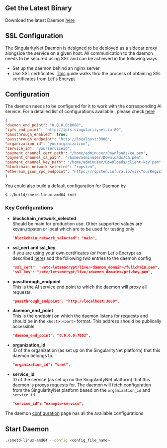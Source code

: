 ## Get the Latest Binary 
Download the latest Daemon [here](https://github.com/singnet/snet-daemon/releases/latest)

## SSL Configuration
The SingularityNet Daemon is designed to be deployed as a sidecar proxy alongside the service on a given host. All communication to the daemon needs to be secured using SSL and can be achieved in the following ways
* Set up the daemon behind an nginx server
* Use SSL certificates. <a href="https://dev.singularitynet.io/docs/ai-developers/daemon-ssl-setup/" target="_blank">This</a> guide walks thru the process of obtaining SSL certificates from Let's Encrypt


## Configuration 

The daemon needs to be configured for it to work with the corresponding AI service. For a detailed list of configurations available , please check [here](https://github.com/singnet/snet-daemon)
 ```json
{
 "daemon_end_point": "0.0.0.0:8088",
 "ipfs_end_point": "http://ipfs.singularitynet.io:80",
 "passthrough_enabled": true,
 "passthrough_endpoint": "http://localhost:3000",
 "organization_id": "yourorganization",
 "service_id": "yourserviceid",
 "payment_channel_cert_path": "/home/adminuser/Downloads/ca.pem",
 "payment_channel_ca_path": "/home/adminuser/Downloads/ca.pem",
 "payment_channel_key_path": "/home/adminuser/Downloads/client-key.pem",
 "blockchain_network_selected": "ropsten",
 "ethereum_json_rpc_endpoint": "https://ropsten.infura.io/v3/<YourRegisterdinfuraiID>"
}

``` 
You could also build a default configuration for Daemon by 
```sh
$ ./build/snetd-linux-amd64 init 
```

### Key Configurations
* **blockchain_network_selected**
  <br/>
  Should be main for production use. Other supported values are kovan,ropsten or local which are to be used for testing only
   ```json
   "blockchain_network_selected": "main",
   ```   

* **ssl_cert and ssl_key**
  <br/>
  If you are using your own certificates (or from Let's Encrypt as described [here](/docs/products/DecentralizedAIPlatform/Daemon/daemon-ssl-setup/)) add the following two entries to the daemon config
   ```json
   "ssl_cert": "/etc/letsencrypt/live/<daemon_domain>/fullchain.pem",
   "ssl_key": "/etc/letsencrypt/live/<daemon_domain>/privkey.pem",
   ``` 
* **passthrough_endpoint**
  <br/>
  This is the AI service end point to which the daemon will proxy all requests.
   ```json
   "passthrough_endpoint": "http://localhost:3000",
   ``` 
* **daemon_end_point**
  <br/>
  This is the endpoint on which the daemon listens for requests and should be in the `<host>:<port>` format. This address should be publically accessible
   ```json
   "daemon_end_point": "0.0.0.0:7002",
   ```   

* **organization_id**
  <br/>
  ID of the organization (as set up on the SingularityNet platform) that this daemon belongs to.
   ```json
   "organization_id": "snet",
   ```   

* **service_id**
  <br/>
  ID of the service (as set up on the SingularityNet platform) that this daemon is proxys requests for. The daemon will fetch configuration from the SingularityNet platform based on the `organization_id` and `service_id`
   ```json
   "service_id": "example-service",
   ```   


The daemon <a href="https://github.com/singnet/snet-daemon#configuration" target="_blank">configuration</a> page has all the available configurations

## Start Daemon
```sh
./snetd-linux-amd64 --config <config_file_name>
```
